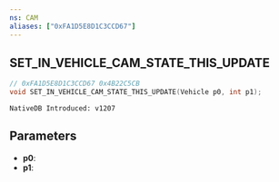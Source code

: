 ```yaml
---
ns: CAM
aliases: ["0xFA1D5E8D1C3CCD67"]
---
```

## SET_IN_VEHICLE_CAM_STATE_THIS_UPDATE

```c
// 0xFA1D5E8D1C3CCD67 0x4B22C5CB
void SET_IN_VEHICLE_CAM_STATE_THIS_UPDATE(Vehicle p0, int p1);
```

```
NativeDB Introduced: v1207
```

## Parameters
* **p0**:
* **p1**:
